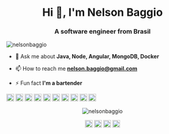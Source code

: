 <h1 align="center">Hi 👋, I'm Nelson Baggio</h1>
<h3 align="center">A software engineer from Brasil</h3>
<p align="left"> <img src="https://komarev.com/ghpvc/?username=nelsonbaggio" alt="nelsonbaggio" /> </p>

- 💬 Ask me about **Java, Node, Angular, MongoDB, Docker**

- 📫 How to reach me **nelson.baggio@gmail.com**

- ⚡ Fun fact **I'm a bartender**

<p align="left"><img src="https://konpa.github.io/devicon/devicon.git/icons/angularjs/angularjs-original.svg" alt="angularjs" width="20" height="20"/> <img src="https://konpa.github.io/devicon/devicon.git/icons/amazonwebservices/amazonwebservices-original-wordmark.svg" alt="amazonwebservices" width="20" height="20"/> <img src="https://konpa.github.io/devicon/devicon.git/icons/csharp/csharp-original.svg" alt="csharp" width="20" height="20"/> <img src="https://konpa.github.io/devicon/devicon.git/icons/docker/docker-original-wordmark.svg" alt="docker" width="20" height="20"/> <img src="https://konpa.github.io/devicon/devicon.git/icons/dot-net/dot-net-original-wordmark.svg" alt="dotnet" width="20" height="20"/> <img src="https://konpa.github.io/devicon/devicon.git/icons/java/java-original-wordmark.svg" alt="java" width="20" height="20"/> <img src="https://konpa.github.io/devicon/devicon.git/icons/javascript/javascript-original.svg" alt="javascript" width="20" height="20"/> <img src="https://konpa.github.io/devicon/devicon.git/icons/typescript/typescript-original.svg" alt="typescript" width="20" height="20"/> <img src="https://konpa.github.io/devicon/devicon.git/icons/mongodb/mongodb-original-wordmark.svg" alt="mongodb" width="20" height="20"/> <img src="https://konpa.github.io/devicon/devicon.git/icons/nodejs/nodejs-original-wordmark.svg" alt="nodejs" width="20" height="20"/></p><p align="center"> <img src="https://github-readme-stats.vercel.app/api?username=nelsonbaggio&show_icons=true" alt="nelsonbaggio" /> </p>

<p align="center">
<a href="https://twitter.com/03baggio" target="blank"><img align="center" src="https://cdn.jsdelivr.net/npm/simple-icons@3.0.1/icons/twitter.svg" alt="baggio03" height="20" width="20" /></a>
<a href="https://linkedin.com/in/nelson-baggio" target="blank"><img align="center" src="https://cdn.jsdelivr.net/npm/simple-icons@3.0.1/icons/linkedin.svg" alt="nelson-baggio" height="20" width="20" /></a>
<a href="https://stackoverflow.com/users/6346314/nelson-baggio" target="blank"><img align="center" src="https://cdn.jsdelivr.net/npm/simple-icons@3.0.1/icons/stackoverflow.svg" alt="nelson-baggio" height="20" width="20" /></a>
<a href="https://instagram.com/baggionelson" target="blank"><img align="center" src="https://cdn.jsdelivr.net/npm/simple-icons@3.0.1/icons/instagram.svg" alt="nelsonbaggio" height="20" width="20" /></a>
</p>
